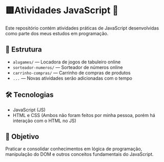 
# 🟨Atividades JavaScript 🚀

Este repositório contém atividades práticas de JavaScript desenvolvidas como parte dos meus estudos em programação.

## 📁 Estrutura

- `alugames/` — Locadora de jogos de tabuleiro online
- `sorteador-numeros/` — Sorteador de números online
- `carrinho-compras/` — Carrinho de compras de produtos 
- `...` — Novas atividades serão adicionadas com o tempo

## 🛠️ Tecnologias

- JavaScript (JS)
- HTML e CSS (Ambos não foram feitos por minha pessoa, porém há interação com o HTML no JS)

## 📌 Objetivo

Praticar e consolidar conhecimentos em lógica de programação, manipulação do DOM e outros conceitos fundamentais do JavaScript.

